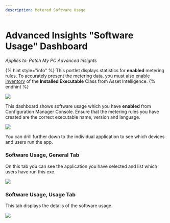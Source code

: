 ```yaml
---
description: Metered Software Usage
---
```


# Advanced Insights "Software Usage" Dashboard

_Applies to: Patch My PC Advanced Insights_

{% hint style="info" %}
This portlet displays statistics for **enabled** metering rules. To accurately present the metering data, you must also [enable inventory](https://learn.microsoft.com/en-us/mem/configmgr/core/clients/manage/asset-intelligence/configuring-asset-intelligence#to-enable-asset-intelligence-hardware-inventory-reporting-classes-from-the-asset-intelligence-home-page) of the **Installed Executable** Class from Asset Intelligence.
{% endhint %}

![](../../../.gitbook/assets/image-\(2153\).png)

This dashboard shows software usage which you have **enabled** from Configuration Manager Console. Ensure that the metering rules you have created are the correct executable name, version and language.

![](../../../.gitbook/assets/image-\(2178\).png)

You can drill further down to the individual application to see which devices and users run the app.

### Software Usage, General Tab

On this tab you can see the application you have selected and list which users have run this exe.

![](../../../.gitbook/assets/image-\(2154\).png)

### Software Usage, Usage Tab

This tab displays the details of the software usage.

![](../../../.gitbook/assets/image-\(2155\).png)
